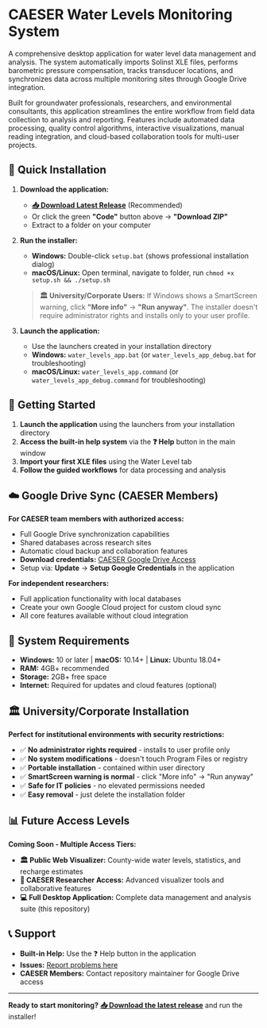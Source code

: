 # CAESER Water Levels Monitoring System

A comprehensive desktop application for water level data management and analysis. The system automatically imports Solinst XLE files, performs barometric pressure compensation, tracks transducer locations, and synchronizes data across multiple monitoring sites through Google Drive integration.

Built for groundwater professionals, researchers, and environmental consultants, this application streamlines the entire workflow from field data collection to analysis and reporting. Features include automated data processing, quality control algorithms, interactive visualizations, manual reading integration, and cloud-based collaboration tools for multi-user projects.

## 🚀 Quick Installation

1. **Download the application:**
   - **[📥 Download Latest Release](../../releases/latest)** (Recommended)
   - Or click the green **"Code"** button above → **"Download ZIP"**
   - Extract to a folder on your computer

2. **Run the installer:**
   - **Windows:** Double-click `setup.bat` (shows professional installation dialog)
   - **macOS/Linux:** Open terminal, navigate to folder, run `chmod +x setup.sh && ./setup.sh`

   > **🏛️ University/Corporate Users:** If Windows shows a SmartScreen warning, click **"More info"** → **"Run anyway"**. The installer doesn't require administrator rights and installs only to your user profile.

3. **Launch the application:**
   - Use the launchers created in your installation directory
   - **Windows:** `water_levels_app.bat` (or `water_levels_app_debug.bat` for troubleshooting)
   - **macOS/Linux:** `water_levels_app.command` (or `water_levels_app_debug.command` for troubleshooting)

## 🎯 Getting Started

1. **Launch the application** using the launchers from your installation directory
2. **Access the built-in help system** via the **❓ Help** button in the main window
3. **Import your first XLE files** using the Water Level tab
4. **Follow the guided workflows** for data processing and analysis

## ☁️ Google Drive Sync (CAESER Members)

**For CAESER team members with authorized access:**
- Full Google Drive synchronization capabilities
- Shared databases across research sites
- Automatic cloud backup and collaboration features
- **Download credentials:** [CAESER Google Drive Access](https://drive.google.com/file/d/1Qn4jAPXTrT7GBzU6JdG6W-KogT4yZBlR/view?usp=drive_link)
- Setup via: **Update** → **Setup Google Credentials** in the application

**For independent researchers:**
- Full application functionality with local databases
- Create your own Google Cloud project for custom cloud sync
- All core features available without cloud integration

## 🔧 System Requirements

- **Windows:** 10 or later | **macOS:** 10.14+ | **Linux:** Ubuntu 18.04+
- **RAM:** 4GB+ recommended
- **Storage:** 2GB+ free space
- **Internet:** Required for updates and cloud features (optional)

## 🏛️ University/Corporate Installation

**Perfect for institutional environments with security restrictions:**

- ✅ **No administrator rights required** - installs to user profile only
- ✅ **No system modifications** - doesn't touch Program Files or registry  
- ✅ **Portable installation** - contained within user directory
- ✅ **SmartScreen warning is normal** - click "More info" → "Run anyway"
- ✅ **Safe for IT policies** - no elevated permissions needed
- ✅ **Easy removal** - just delete the installation folder

## 📊 Future Access Levels

**Coming Soon - Multiple Access Tiers:**
- **🏛️ Public Web Visualizer:** County-wide water levels, statistics, and recharge estimates
- **🔬 CAESER Researcher Access:** Advanced visualizer tools and collaborative features  
- **💻 Full Desktop Application:** Complete data management and analysis suite (this repository)

## 📞 Support

- **Built-in Help:** Use the ❓ Help button in the application
- **Issues:** [Report problems here](../../issues)
- **CAESER Members:** Contact repository maintainer for Google Drive access

---

**Ready to start monitoring?** **[📥 Download the latest release](../../releases/latest)** and run the installer!
